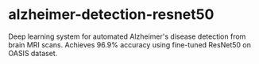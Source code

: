 # alzheimer-detection-resnet50
Deep learning system for automated Alzheimer's disease detection from brain MRI scans. Achieves 96.9% accuracy using fine-tuned ResNet50 on OASIS dataset.
